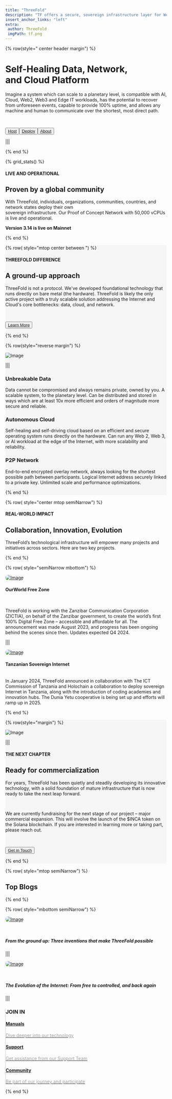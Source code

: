 ```yaml
---
title: "ThreeFold"
description: "TF offers a secure, sovereign infrastructure layer for Web 4, delivering unparalleled scalability, incorruptible and permanent data storage, AI and Web2/Web3/Edge compatibility, and 100% uptime for a resilient digital future." 
insert_anchor_links: "left"
extra:
 author: ThreeFold
 imgPath: tf.png
---
```





<!-- section 1 (header) -->


<div class="container mx-auto">


{% row(style=" center header margin") %}

<div class="max-w-none lg:max-w-4xl leading-normal mx-auto">

# **Self-Healing Data, Network, <br>and Cloud Platform**

Imagine a system which can scale to a planetary level, is compatible with AI, Cloud, Web2, Web3 and Edge IT workloads, has the potential to recover from unforeseen events, capable to provide 100% uptime, and allows any machine and human to communicate over the shortest, most direct path.

<br>

<button class="blue_b">[Host](/host)</button><button class="blue_b">[Deploy](/deploy)</button><button class="green">[About](/about)</button> 


|||



{% end %}


</div>



<!-- section 3 (Map) -->
<div class="container mx-auto">


{% grid_stats() %}


#### <span class="blue">LIVE AND OPERATIONAL</span>


## **Proven by a global community**


With ThreeFold, individuals, organizations, communities, countries, and network states deploy their own<br>sovereign infrastructure. Our Proof of Concept Network with 50,000 vCPUs is live and operational.

**Version 3.14 is live on Mainnet**


{% end %}


</div>
</div>


<!-- section 4 (Host the cloud) -->


<div style="background-color:#F6F6F6">
<div class="container mx-auto">

{% row( style="mtop center between ") %}

#### <span class="blue">THREEFOLD DIFFERENCE</span>

## **A ground-up approach**

ThreeFold is not a protocol. We've developed foundational technology that runs directly on bare metal (the hardware). ThreeFold is likely the only active project with a truly scalable solution addressing the Internet and Cloud's core bottlenecks: data, cloud, and network.

<br>

<button class="blue_b">[Learn More](/technology)</button>

{% end %}

{% row(style="reverse margin") %}

![Image](home_nodes.png#mx-auto)

|||

### **Unbreakable Data**

Data cannot be compromised and always remains private, owned by you. A scalable system, to the planetary level. Can be distributed and stored in ways which are at least 10x more efficient and orders of magnitude more secure and reliable.

### **Autonomous Cloud**

Self-healing and self-driving cloud based on an efficient and secure operating system runs directly on the hardware. Can run any Web 2, Web 3, or AI workload at the edge of the Internet, with more scalability and reliability.

### **P2P Network**

End-to-end encrypted overlay network, always looking for the shortest possible path between participants. Logical Internet address securely linked to a private key. Unlimited scale and performance optimizations.

{% end %}


</div>
</div>

<!-- section 9 (Ecosystem) -->


<div class="container mx-auto">


{% row( style="center mtop semiNarrow") %}


<h4 class="green_text">REAL-WORLD IMPACT</h4>


## **Collaboration, Innovation, Evolution**

ThreeFold’s technological infrastructure will empower many projects and initiatives across sectors. Here are two key projects.

{% end %}


{% row( style="semiNarrow mbottom") %}

<div class="rounded_img border-2 rounded-lg shadow-lg">

[![Image](freezone_anouncement.png)](/newsroom/freezone-anouncement/)

<div class="p-6 lg:p-3 mycard">

#### **OurWorld Free Zone**

<br>

<span class="text-md truncate ..." >ThreeFold is working with the Zanzibar Communication Corporation (ZICTIA), on behalf of the Zanzibar government, to create the world’s first 100% Digital Free Zone – accessible and affordable for all. The announcement was made August 2023, and progress has been ongoing behind the scenes since then. Updates expected Q4 2024.
</span>
      
</div>
</div>

|||


<div class="rounded_img border-2 rounded-lg shadow-lg">


[![Image](sovereigndy.png)](/newsroom/duniayetulaunchdar/)




<div class="p-6 lg:p-3 mycard">


#### **Tanzanian Sovereign Internet**

<br>
<span class="text-md truncate ..." >
In January 2024, ThreeFold announced in collaboration with The ICT Commission of Tanzania and Holochain a collaboration to deploy sovereign Internet in Tanzania, along with the introduction of coding academies and innovation hubs. The Dunia Yetu cooperative is being set up and efforts will ramp up in 2025.

</span>

</div>
</div>

{% end %}

</div>

<!-- section 5 (INCA) -->

<div style="background-color:#F6F6F6">
<div class="container mx-auto">

{% row(style="margin") %}


![Image](home_inca.png#mx-auto)


|||


#### <span class="green_text">THE NEXT CHAPTER</span>

## **Ready for commercialization**

For years, ThreeFold has been quietly and steadily developing its innovative technology, with a solid foundation of mature infrastructure that is now ready to take the next leap forward.

<br>

We are currently fundraising for the next stage of our project – major commercial expansion. This will involve the launch of the $INCA token on the Solana blockchain. If you are interested in learning more or taking part, please reach out.

<br>

<button class="blue_b">[Get in Touch](https://calendly.com/florian_threefold/30min)</button>

{% end %}


</div>
</div>

<!-- section 10 (news) -->


<div class="rounded_img container mx-auto">


{% row( style="mtop semiNarrow") %}


## **Top Blogs**


{% end %}


{% row( style="mbottom semiNarrow") %}


<div class="rounded_img">


[![Image](ground_up.png)](/blog/ground-up-innovations/)


<br>

##### From the ground up: Three inventions that make ThreeFold possible

</div>

|||

[![Image](evolution_of_the_internet.png)](/blog/evolution-of-the-internet)

<br>

##### The Evolution of the Internet: From free to controlled, and back again

|||

<div class="pl-12 road_border">
<h3 class="mt-0 font-semibold">JOIN IN</h3>


 <div class="my-4">
 <a href="https://manual.grid.tf" target="_blank">
    <h4 class="text-xl green_text font-normal my-0">Manuals</h4>
    <p class="white-gray font-normal">Dive deeper into our technology</p>
    </a>
    </div>
     <div class="my-4">
     <a href="https://threefoldfaq.crisp.help/en/" target="_blank">
    <h4 class="text-xl green_text font-normal my-0">Support</h4>
    <p class="white-gray font-normal">Get assistance from our Support Team</p>
    </a>
    </div>
      <div class="my-4">
      <a href="/community" target="_blank">
    <h4 class="text-xl green_text font-normal my-0">Community</h4>
    <p class="white-gray font-normal">Be part of our journey and participate</p>
    </a>
    </div>


</div>


{% end %}


</div>












<style>


.card_h{
 height: 110px !important;
}


.rounded_img img {
 border-radius: 8px;
}


.white-gray{
  color: #9f9f9f;
}


.road_border{
  
     border-left: 1px solid #cbcbcb;


   }






   @media (max-width: 480px) {




.road_border{
  
     border-left: 0px solid #cbcbcb;


   }


   }






 </style>
